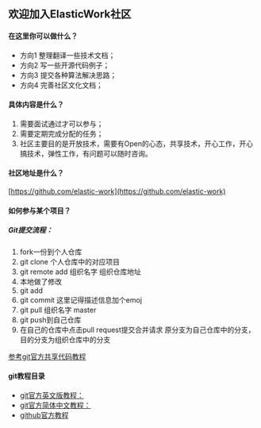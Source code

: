 ## 欢迎加入ElasticWork社区

#### 在这里你可以做什么？
- 方向1 整理翻译一些技术文档；
- 方向2 写一些开源代码例子；
- 方向3 提交各种算法解决思路；
- 方向4 完善社区文化文档；

#### 具体内容是什么？
1. 需要面试通过才可以参与；
2. 需要定期完成分配的任务；
3. 社区主要目的是开放技术，需要有Open的心态，共享技术，开心工作，开心搞技术，弹性工作，有问题可以随时咨询。

#### 社区地址是什么？
[https://github.com/elastic-work](https://github.com/elastic-work)



#### 如何参与某个项目？
##### Git提交流程：
1. fork一份到个人仓库
2. git clone 个人仓库中的对应项目
3. git remote add 组织名字 组织仓库地址
4. 本地做了修改
5. git add 
6. git commit 这里记得描述信息加个emoj
7. git pull 组织名字 master
8. git push到自己仓库
9. 在自己的仓库中点击pull request提交合并请求 原分支为自己仓库中的分支，目的分支为组织仓库中的分支

[参考git官方共享代码教程](https://git-scm.com/book/zh/v2/GitHub-%E5%AF%B9%E9%A1%B9%E7%9B%AE%E5%81%9A%E5%87%BA%E8%B4%A1%E7%8C%AE)

#### git教程目录
- [git官方英文版教程：](https://git-scm.com/docs)
- [git官方简体中文教程：](https://git-scm.com/book/zh/v2)
- [github官方教程](https://lab.github.com/)
